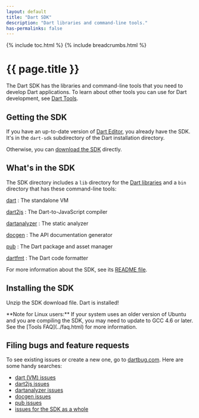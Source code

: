 ```yaml
---
layout: default
title: "Dart SDK"
description: "Dart libraries and command-line tools."
has-permalinks: false
---
```


{% include toc.html %}
{% include breadcrumbs.html %}

# {{ page.title }}

The Dart SDK has the libraries and command-line tools
that you need to develop Dart applications.
To learn about other tools you can use for Dart development,
see [Dart Tools](/tools/).

## Getting the SDK

If you have an up-to-date version of [Dart Editor](/tools/editor/),
you already have the SDK.
It's in the `dart-sdk` subdirectory
of the Dart installation directory.

Otherwise, you can 
[download the SDK](/tools/download.html) directly.

## What's in the SDK

The SDK directory includes a `lib` directory for the
[Dart libraries](/docs/dart-up-and-running/ch03.html)
and a `bin` directory that has these command-line tools:

<div class="row"> <div class="col-md-6" markdown="1">

[dart](/tools/dart-vm/)
: The standalone VM

[dart2js](/tools/dart2js/)
: The Dart-to-JavaScript compiler

[dartanalyzer](/docs/dart-up-and-running/ch04.html#dartanalyzer-the-static-analyzer)
: The static analyzer

</div> <div class="col-md-6" markdown="1">

[docgen](/tools/docgen/)
: The API documentation generator

[pub](/tools/pub/)
: The Dart package and asset manager

[dartfmt](/tools/dartfmt/)
: The Dart code formatter

</div> </div>

For more information about the SDK, see its
[README file](https://raw.github.com/dart-lang/bleeding_edge/master/dart/README.dart-sdk).

## Installing the SDK

Unzip the SDK download file. Dart is installed!

<aside class="alert alert-info" markdown="1">
**Note for Linux users:** If your system uses an older
version of Ubuntu and you are compiling the SDK,
you may need to update to GCC 4.6 or later.
See the [Tools FAQ](../faq.html) for more information.
</aside>

## Filing bugs and feature requests

To see existing issues or create a new one,
go to [dartbug.com](http://dartbug.com).
Here are some handy searches:

* [dart (VM) issues](https://code.google.com/p/dart/issues/list?can=2&amp;q=label%3AArea-VM)
* [dart2js issues](https://code.google.com/p/dart/issues/list?can=2&amp;q=label%3AArea-Dart2JS)
* [dartanalyzer issues](https://code.google.com/p/dart/issues/list?can=2&amp;q=label%3AArea-Analyzer)
* [docgen issues](https://code.google.com/p/dart/issues/list?can=2&amp;q=label%3AArea-DartDoc)
* [pub issues](https://code.google.com/p/dart/issues/list?can=2&amp;q=label%3AArea-Pub)
* [issues for the SDK as a whole](https://code.google.com/p/dart/issues/list?can=2&amp;q=label%3AArea-SDK)
